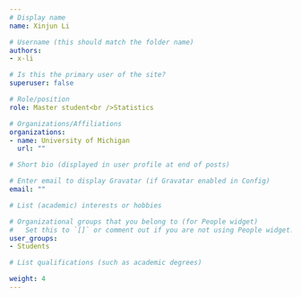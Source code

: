 ```yaml
---
# Display name
name: Xinjun Li

# Username (this should match the folder name)
authors: 
- x-li

# Is this the primary user of the site?
superuser: false

# Role/position
role: Master student<br />Statistics

# Organizations/Affiliations
organizations:
- name: University of Michigan
  url: ""

# Short bio (displayed in user profile at end of posts)

# Enter email to display Gravatar (if Gravatar enabled in Config)
email: ""

# List (academic) interests or hobbies

# Organizational groups that you belong to (for People widget)
#   Set this to `[]` or comment out if you are not using People widget.
user_groups: 
- Students

# List qualifications (such as academic degrees)

weight: 4
---
```

